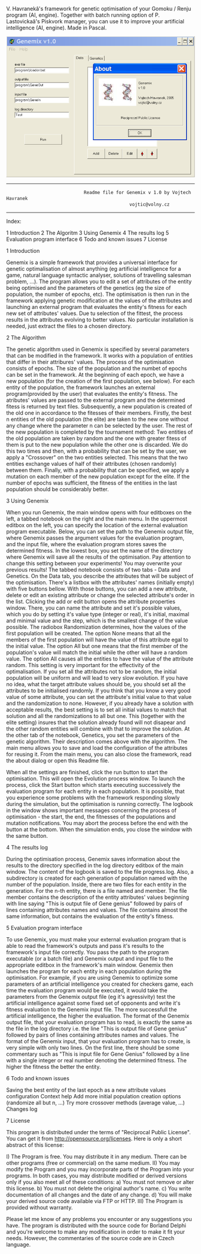 V. Havranekâ's framework for genetic optimisation of your Gomoku / Renju program (AI, engine). Together with batch running option of P. Lastovickaâ's Piskvork manager, you can use it to improve your artificial intelligence (AI, engine). Made in Pascal.

![Genemix](Genemix.png "Genemix")

************************************************************************************************
                                 Readme file for Genemix v 1.0 by Vojtech Havranek
                                                  vojtic@volny.cz
************************************************************************************************



Index:

1 Introduction
2 The Algoritm
3 Using Genemix
4 The results log
5 Evaluation program interface
6 Todo and known issues
7 License



1 Introduction

Genemix is a simple framework that provides a universal interface for genetic optimalisation of almost anything (eg artificial intelligence for a game, natural language syntactic analyser, solutions of travelling salesman problem, ...). The program allows you to edit a set of attributes of the entity being optimised and the parameters of the genetics (eg the size of population, the number of epochs, etc). The optimisation is then run in the framework applying genetic modification at the values of the attributes and launching an external program that evaluates the entity's fitness for each new set of attributes' values. Due tu selection of the fittest, the process results in the attributes evolving to better values.
No particular installation is needed, just extract the files to a chosen directory.


2 The Algorithm

The genetic algorithm used in Genemix is specified by several parameters that can be modified in the framework. It works with a population of entities that differ in their attribures' values. The process of the optimisation consists of epochs. The size of the population and the numbet of epochs can be set in the framework. At the beginning of each epoch, we have a new population (for the creation of the first population, see below). For each entity of the population, the framework launches an external program(provided by the user) that evaluates the entity's fitness. The atributes' values are passed to the external program and the determined fitess is returned by text files.
Subsequently, a new population is created of the old one in accordance to the fitesses of their members. Firstly, the best n entities of the old population (the elite) are taken to the new one without any change where the parameter n can be selected by the user. The rest of the new population is completed by the tournament method: Two entities of the old population are taken by random and the one with greater fitess of them is put to the new population while the other one is discarded. We do this two times and then, with a probability that can be set by the user, we apply a "Crossover" on the two entities selected. This means that the two entities exchange values of half of their attributes (chosen randomly) between them. Finally, with a probability that can be specified, we apply a mutation on each member of the new population except for the elite.
If the number of epochs was sufficient, the fitness of the entities in the last population should be considerably better.


3 Using Genemix

When you run Genemix, the main window opens with four editboxes on the left, a tabbed notebook on the right and the main menu.
In the uppermost editbox on the left, you can specify the location of the external evaluation program executable. Below, you can set the path to the Genemix output file, where Genemix passes the argument values for the evaluation program, and the input file, where the evaluation program stores saves the determined fitness. In the lowest box, you set the name of the directory where Genemix will save all the results of the optimisation. Pay attention to change this setting between your experiments! You may overwrite your previous results!
The tabbed notebook consists of two tabs - Data and Genetics. On the Data tab, you describe the attributes that will be subject of the optimisation. There's a listbox with the attributes' names (initially empty) with five buttons bellow. With those buttons, you can add a new attribute, delete or edit an existing attribute or change the selected attribute's order in the list.
Clicking the add or edit button opens the attribute properties window. There, you can name the attribute and set it's
possible values, which you do by setting it's value type (integer or real), it's initial, maximal and minimal value and the step, which is the smallest change of the value possible. The radiobox Randomization determines, how the values of the first population will be created. The option None means that all the members of the first population will have the value of this attribute egal to the initial value. The option All but one means that the first member of the population's value will match the initial while the other will have a random value. The option All causes all the entities to have the value of the attribute random. This setting is very important for the effectivity of the optimalisation. If you set all the attributes  not to be random, the initial population will be uniform and will lead to very slow evolution. If you have no idea, what the target attribute values should be, you should set all the attributes to be initialised randomly. If you think that you know a very good value of some attribute, you can set the attribute's initial value to that value and the randomization to none. However, if you already have a solution with acceptable results, the best setting is to set all initial values to match that solution and all the randomizations to all but one. This (together with the elite setting) insures that the solution already found will not disapear and the other random entities will combine with that to improve the solution.
At the other tab of the notebook, Genetics, you set the parameters of the genetic algorithm. Their description comes above with the algorithm.
The main menu allows you to save and load the configuration of the attributes for reusing it. From the main menu, you can also close the framework, read the about dialog or open this Readme file.

When all the settings are finished, click the run button to start the optimisation. This will open the Evolution process window. To launch the process, click the Start button which starts executing successively the evaluation program for each entity in each population. It is possible, that you experience some problems with the framework responding slowly during the simulation, but the optimisation is running correctly. The logbook in the window shows important messages concerning the process of optimisation - the start, the end, the fitnesses of the populations and mutation notifications. You may abort the process before the end with the button at the bottom. When the simulation ends, you close the window with the same button.


4 The results log

During the optimisation process, Genemix saves information about the results to the directory specified in the log directory editbox of the main window. The content of the logbook is saved to the file progress.log. Also, a subdirectory is created for each generation of population named with the number of the population. Inside, there are two files for each entity in the generation. For the n-th entity, there is a file named <n> and member<n>. The file member<n> contains the description of the entity attributes' values beginning with line saying "This is output file of Gene genius" followed by pairs of lines containing attributes names and values. The file <n> contains almost the same information, but contains the evaluation of the entity's fitness.


5 Evaluation program interface

To use Genemix, you must make your external evaluation program that is able to read the framework's outputs and pass it's results to the framework's input file correctly. You pass the path to the program executable (or a batch file) and Genemix output and input file to the appropriate editbox in the framework's main window. Genemix then launches the program for each entity in each population during the optimisation. For example, if you are using Genemix to optimize some parameters of an artificial intelligence you created for checkers game, each time the evaluation program would be executed, it would take the parameters from the Genemix output file (eg it's agressivity) test the artificial intelligence against some fixed set of opponents and write it's fitness evaluation to the Genemix input file. The more successfull the artificial intelligence, the higher the evaluation.
The format of the Genemix output file, that your evaluation program has to read, is exactly the same as the file <n> in the log directory i.e. the line "This is output file of Gene genius" followed by pairs of lines containing attributes names and values. The format of the Genemix input, that your evaluation program has to create, is very simple with only two lines. On the first line, there should be some commentary such as "This is input file for Gene Genius" followed by a line with a single integer or real number denoting the determined fitness. The higher the fitness the better the entity.


6 Todo and known issues
	
Saving the best entity of the last epoch as a new attribute values configuration
Context help
Add more initial population creation options (randomize all but n, ...)
Try more crossover methods (average value, ...)
Changes log


7 License

This program is distributed under the terms of "Reciprocal Public License". You can get it from http://opensource.org/licenses. Here is only a short abstract of this license:

I) The Program is free. You may distribute it in any medium. There can be other programs (free or commercial) on the same medium.
II) You may modify the Program and you may incorporate parts of the Program into your programs. In both cases, you may distribute modified or derived versions only if you also meet all of these conditions:
  a) You must not remove or alter this license.
  b) You must not delete the original author's name.
  c) You write documentation of all changes and the date of any change.
  d) You will make your derived source code available via FTP or HTTP.
III) The Program is provided without warranty. 


Please let me know of any problems you encounter or any suggestions you have. The program is distributed with the source code for Borland Delphi and you're welcome to make any modification in order to make it fit your needs. However, the commentaries of the source code are in Czech language.
